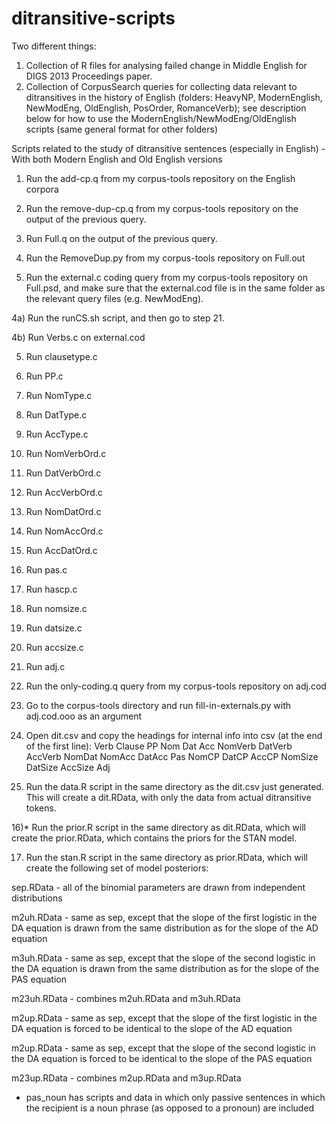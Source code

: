 ditransitive-scripts
====================
Two different things:
1) Collection of R files for analysing failed change in Middle English for DIGS 2013 Proceedings paper.
2) Collection of CorpusSearch queries for collecting data relevant to ditransitives in the history of English (folders: HeavyNP, ModernEnglish, NewModEng, OldEnglish, PosOrder, RomanceVerb); see description below for how to use the ModernEnglish/NewModEng/OldEnglish scripts (same general format for other folders)


Scripts related to the study of ditransitive sentences (especially in English) - With both Modern English and Old English versions

1) Run the add-cp.q from my corpus-tools repository on the English corpora

2) Run the remove-dup-cp.q from my corpus-tools repository on the output of the previous query.

3) Run Full.q on the output of the previous query.

2) Run the RemoveDup.py from my corpus-tools repository on Full.out

3) Run the external.c coding query from my corpus-tools repository on Full.psd, and make sure that the external.cod file is in the same folder as the relevant query files (e.g. NewModEng).

4a) Run the runCS.sh script, and then go to step 21.

4b) Run Verbs.c on external.cod

5) Run clausetype.c

5) Run PP.c

6) Run NomType.c

7) Run DatType.c

8) Run AccType.c

9) Run NomVerbOrd.c

10) Run DatVerbOrd.c

11) Run AccVerbOrd.c

12) Run NomDatOrd.c

13) Run NomAccOrd.c

14) Run AccDatOrd.c

15) Run pas.c

16) Run hascp.c

17) Run nomsize.c

18) Run datsize.c

19) Run accsize.c

20) Run adj.c

21) Run the only-coding.q query from my corpus-tools repository on adj.cod

22) Go to the corpus-tools directory and run fill-in-externals.py with adj.cod.ooo as an argument

23) Open dit.csv and copy the headings for internal info into csv (at the end of the first line): 
	Verb	Clause	PP	Nom	Dat	Acc	NomVerb	DatVerb	AccVerb	NomDat	NomAcc	DatAcc	Pas	NomCP	DatCP	AccCP	NomSize	DatSize	AccSize	Adj

24) Run the data.R script in the same directory as the dit.csv just generated.  This will create a dit.RData, with only the data from actual ditransitive tokens.

16)* Run the prior.R script in the same directory as dit.RData, which will create the prior.RData, which contains the priors for the STAN model.

17) Run the stan.R script in the same directory as prior.RData, which will create the following set of model posteriors:

sep.RData - all of the binomial parameters are drawn from independent distributions

m2uh.RData - same as sep, except that the slope of the first logistic in the DA equation is drawn from the same distribution as for the slope of the AD equation

m3uh.RData - same as sep, except that the slope of the second logistic in the DA equation is drawn from the same distribution as for the slope of the PAS equation

m23uh.RData - combines m2uh.RData and m3uh.RData

m2up.RData - same as sep, except that the slope of the first logistic in the DA equation is forced to be identical to the slope of the AD equation

m2up.RData - same as sep, except that the slope of the second logistic in the DA equation is forced to be identical to the slope of the PAS equation

m23up.RData - combines m2up.RData and m3up.RData

* pas_noun has scripts and data in which only passive sentences in which the recipient is a noun phrase (as opposed to a pronoun) are included
